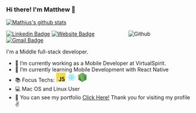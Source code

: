 ### Hi there! I'm Matthew 👋

[![Mathius's github stats](https://github-readme-stats.vercel.app/api?username=mathiuskormasela12&count_private=true)](https://github.com/mathiuskormasela12)

<img width="35%" align="right" alt="Github" src="https://media.giphy.com/media/dWesBcTLavkZuG35MI/giphy.gif" />

[![Linkedin Badge](https://img.shields.io/badge/-Linkedin-blue?style=flat&logo=Linkedin&logoColor=white&link=https://www.linkedin.com/in/mathiuskormasela)](https://www.linkedin.com/in/mathiuskormasela/)
[![Website Badge](https://img.shields.io/badge/-Website-yellow?style=flat&logo=Google-Chrome&logoColor=white&link=https://mathius-kormasela.netlify.app)](https://mathiuskormasela.my.id)
[![Gmail Badge](https://img.shields.io/badge/-Mail-c14438?style=flat&logo=Gmail&logoColor=white&link=mailto:ridhomujizat@gmail.com)](mailto:mathiuskormasela12@gmail.com)

I'm a Middle full-stack developer. 
- 🔭 I’m currently working as a Mobile Developer at VirtualSpirit.
- 🌱 I’m currently learning Mobile Development with React Native
- :books: Focus Techs:  <img height="25" src="https://raw.githubusercontent.com/github/explore/80688e429a7d4ef2fca1e82350fe8e3517d3494d/topics/javascript/javascript.png"> <img height="25" 
src="https://raw.githubusercontent.com/github/explore/80688e429a7d4ef2fca1e82350fe8e3517d3494d/topics/react/react.png"> <img height="25" src="https://raw.githubusercontent.com/github/explore/80688e429a7d4ef2fca1e82350fe8e3517d3494d/topics/nodejs/nodejs.png">
- 💻 Mac OS and Linux User
- 🎲 You can see my portfolio [Click Here!](https://mathiuskormasela.my.id) 
Thank you for visiting my profile :v:
